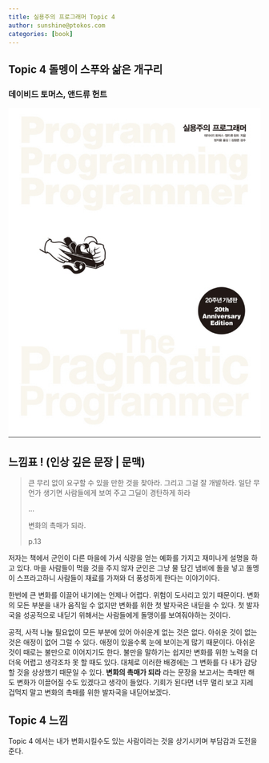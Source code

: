 ```yaml
---
title: 실용주의 프로그래머 Topic 4
author: sunshine@ptokos.com
categories: [book]
---
```


## Topic 4 돌멩이 스푸와 삶은 개구리


### 데이비드 토머스, 앤드류 헌트
![Alt text](/assets/img/book/실용주의-프로그래머/cover.png)



## 느낌표 ! (인상 깊은 문장 | 문맥)
> 큰 무리 없이 요구할 수 있을 만한 것을 찾아라.
> 그리고 그걸 잘 개발하라. 일단 무언가 생기면 사람들에게 보여 주고 그딜이 경탄하게 하라
> 
> ...
> 
> 변화의 촉매가 되라.
> 
> p.13

저자는 책에서 군인이 다른 마을에 가서 식량을 얻는 예화를 가지고 재미나게 설명을 하고 있다.
마을 사람들이 먹을 것을 주지 않자 군인은 그냥 물 담긴 냄비에 돌을 넣고 돌멩이 스프라고하니 사람들이 재료를 가져와 더 풍성하게 한다는 이야기이다.

한번에 큰 변화를 이끌어 내기에는 언제나 어렵다. 위험이 도사리고 있기 때문이다. 
변화의 모든 부분을 내가 움직일 수 없지만 변화를 위한 첫 발자국은 내딛을 수 있다. 첫 발자국을 성공적으로 내딛기 위해서는 사람들에게 돌맹이를 보여줘야하는 것이다.

공적, 사적 나눌 필요없이 모든 부분에 있어 아쉬운게 없는 것은 없다. 아쉬운 것이 없는 것은 애정이 없어 그럴 수 있다. 애정이 있을수록 눈에 보이는게 많기 때문이다.
아쉬운 것이 때로는 불만으로 이어지기도 한다. 불만을 말하기는 쉽지만 변화를 위한 노력을 더더욱 어렵고 생각조차 못 할 때도 있다.
대체로 이러한 배경에는 그 변화를 다 내가 감당할 것을 상상했기 때문일 수 있다. **변화의 촉매가 되라** 라는 문장을 보고서는 촉매만 해도 변화가 이끌어질 수도 있겠다고 생각이 들었다.
기회가 된다면 너무 멀리 보고 지레 겁먹지 말고 변화의 촉매를 위한 발자국을 내딛어보겠다.


## Topic 4 느낌
Topic 4 에서는 내가 변화시킬수도 있는 사람이라는 것을 상기시키며 부담감과 도전을 준다. 


